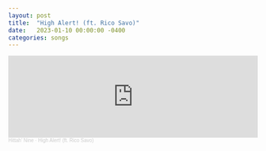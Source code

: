 ```yaml
---
layout: post
title:  "High Alert! (ft. Rico Savo)"
date:   2023-01-10 00:00:00 -0400
categories: songs
---
```

<iframe width="100%" height="166" scrolling="no" frameborder="no" allow="autoplay" src="https://w.soundcloud.com/player/?url=https%3A//api.soundcloud.com/tracks/1421202793&color=%23ff5500&auto_play=false&hide_related=false&show_comments=true&show_user=true&show_reposts=false&show_teaser=true"></iframe><div style="font-size: 10px; color: #cccccc;line-break: anywhere;word-break: normal;overflow: hidden;white-space: nowrap;text-overflow: ellipsis; font-family: Interstate,Lucida Grande,Lucida Sans Unicode,Lucida Sans,Garuda,Verdana,Tahoma,sans-serif;font-weight: 100;"><a href="https://soundcloud.com/1gram09" title="Hittah’ Nine" target="_blank" style="color: #cccccc; text-decoration: none;">Hittah’ Nine</a> · <a href="https://soundcloud.com/1gram09/high-alert-ft-rico-savo-1" title="High Alert! (ft. Rico Savo)" target="_blank" style="color: #cccccc; text-decoration: none;">High Alert! (ft. Rico Savo)</a></div>